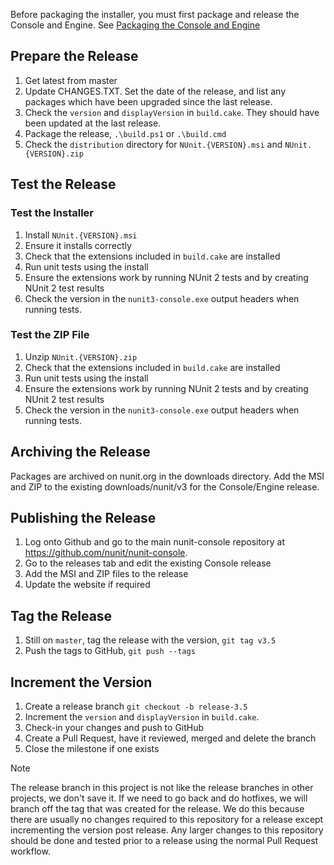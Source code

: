 Before packaging the installer, you must first package and release the Console and Engine. See [Packaging the Console and Engine](Packaging-the-Console-and-Engine.md)

## Prepare the Release

1. Get latest from master
1. Update CHANGES.TXT. Set the date of the release, and list any packages which have been upgraded since the last release.
1. Check the `version` and `displayVersion` in `build.cake`. They should have been updated at the last release.
1. Package the release, `.\build.ps1` or `.\build.cmd`
1. Check the `distribution` directory for `NUnit.{VERSION}.msi` and `NUnit.{VERSION}.zip`

## Test the Release

### Test the Installer

1. Install `NUnit.{VERSION}.msi`
1. Ensure it installs correctly
1. Check that the extensions included in `build.cake` are installed
1. Run unit tests using the install
1. Ensure the extensions work by running NUnit 2 tests and by creating NUnit 2 test results
1. Check the version in the `nunit3-console.exe` output headers when running tests.

### Test the ZIP File

1. Unzip `NUnit.{VERSION}.zip`
2. Check that the extensions included in `build.cake` are installed
3. Run unit tests using the install
4. Ensure the extensions work by running NUnit 2 tests and by creating NUnit 2 test results
5. Check the version in the `nunit3-console.exe` output headers when running tests.

## Archiving the Release

Packages are archived on nunit.org in the downloads directory. Add the MSI and ZIP to the existing downloads/nunit/v3 for the Console/Engine release.

## Publishing the Release

1. Log onto Github and go to the main nunit-console repository at https://github.com/nunit/nunit-console.
2. Go to the releases tab and edit the existing Console release
3. Add the MSI and ZIP files to the release
4. Update the website if required

## Tag the Release

1. Still on `master`, tag the release with the version, `git tag v3.5`
2. Push the tags to GitHub, `git push --tags`

## Increment the Version

1. Create a release branch `git checkout -b release-3.5`
2. Increment the `version` and `displayVersion` in `build.cake`.
3. Check-in your changes and push to GitHub
4. Create a Pull Request, have it reviewed, merged and delete the branch
5. Close the milestone if one exists

> [!NOTE]
> The release branch in this project is not like the release branches in other projects, we don't save it. If we need to go back and do hotfixes, we will branch off the tag that was created for the release. We do this because there are usually no changes required to this repository for a release except incrementing the version post release. Any larger changes to this repository should be done and tested prior to a release using the normal Pull Request workflow.